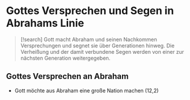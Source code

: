 # Gottes Versprechen und Segen in Abrahams Linie

> [!search] 
> Gott macht Abraham und seinen Nachkommen Versprechungen und segnet sie über Generationen hinweg. Die Verheißung und der damit verbundene Segen werden von einer zur nächsten Generation weitergegeben.

## Gottes Versprechen an Abraham

- Gott möchte aus Abraham eine große Nation machen (12,2)